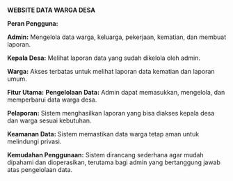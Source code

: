 **WEBSITE DATA WARGA DESA**

**Peran Pengguna:**

**Admin:** Mengelola data warga, keluarga, pekerjaan, kematian, dan membuat laporan.

**Kepala Desa:** Melihat laporan data yang sudah dikelola oleh admin.

**Warga:** Akses terbatas untuk melihat laporan data kematian dan laporan umum.

**Fitur Utama:**
**Pengelolaan Data:** Admin dapat memasukkan, mengelola, dan memperbarui data warga desa.

**Pelaporan:** Sistem menghasilkan laporan yang bisa diakses kepala desa dan warga sesuai kebutuhan.

**Keamanan Data:** Sistem memastikan data warga tetap aman untuk melindungi privasi.

**Kemudahan Penggunaan:** Sistem dirancang sederhana agar mudah dipahami dan dioperasikan, terutama bagi admin yang bertanggung jawab atas pengelolaan data.
